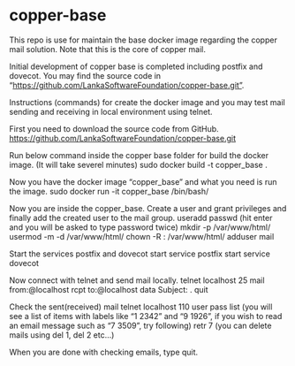 # copper-base
This repo is use for maintain the base docker image regarding the copper mail solution. Note that this is the core of copper mail.  

Initial development of copper base is completed including postfix and dovecot. You may find the source code in “https://github.com/LankaSoftwareFoundation/copper-base.git”.

Instructions (commands) for create the docker image and you may test mail sending and receiving in local environment using telnet.

First you need to download the source code from GitHub. https://github.com/LankaSoftwareFoundation/copper-base.git

Run below command inside the copper base folder for build the docker image. (It will take severel minutes) sudo docker build -t copper_base .

Now you have the docker image “copper_base” and what you need is run the image. sudo docker run -it copper_base /bin/bash/

Now you are inside the copper_base. Create a user and grant privileges and finally add the created user to the mail group. useradd passwd (hit enter and you will be asked to type password twice) mkdir -p /var/www/html/ usermod -m -d /var/www/html/ chown -R : /var/www/html/ adduser mail

Start the services postfix and dovecot start service postfix start service dovecot

Now connect with telnet and send mail locally. telnet localhost 25 mail from:@localhost rcpt to:@localhost data Subject: . quit

Check the sent(received) mail telnet localhost 110 user pass list (you will see a list of items with labels like “1 2342” and “9 1926”, if you wish to read an email message such as “7 3509”, try following) retr 7 (you can delete mails using del 1, del 2 etc…)

When you are done with checking emails, type quit.
